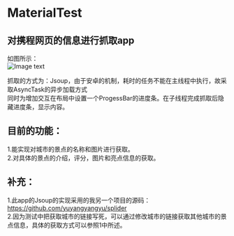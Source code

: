 # MaterialTest
对携程网页的信息进行抓取app
------------------  
如图所示：  
![Image text](https://github.com/yuyangyangyu/MaterialTest/blob/master/app/src/main/res/values/name.gif?raw=true)  

抓取的方式为：Jsoup，由于安卓的机制，耗时的任务不能在主线程中执行，故采取AsyncTask的异步加载方式  
同时为增加交互在布局中设置一个ProgessBar的进度条。在子线程完成抓取后隐藏进度条，显示内容。 

目前的功能：
---------  
1.能实现对城市的景点的名称和图片进行获取。  
2.对具体的景点的介绍，评分，图片和亮点信息的获取。  

补充：
-----  
1.此app的Jsoup的实现采用的我另一个项目的源码：  
https://github.com/yuyangyangyu/splider  
2.因为测试中把获取城市的链接写死，可以通过修改城市的链接获取其他城市的景点信息，具体的获取方式可以参照1中所述。  

